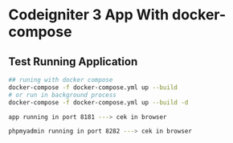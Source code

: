 # Codeigniter 3 App With docker-compose

## Test Running Application

```sh
## runing with docker compose
docker-compose -f docker-compose.yml up --build
# or run in background process
docker-compose -f docker-compose.yml up --build -d
```

```sh
app running in port 8181 ---> cek in browser
```

```sh
phpmyadmin running in port 8282 ---> cek in browser
```
